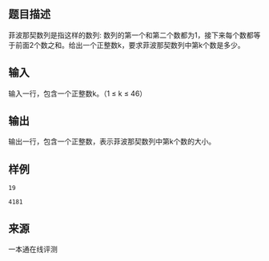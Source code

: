 ## 题目描述

菲波那契数列是指这样的数列: 数列的第一个和第二个数都为1，接下来每个数都等于前面2个数之和。给出一个正整数k，要求菲波那契数列中第k个数是多少。

## 输入

输入一行，包含一个正整数k。（1 ≤ k ≤ 46）

## 输出

输出一行，包含一个正整数，表示菲波那契数列中第k个数的大小。

## 样例

```input1
19
```

```output1
4181
```


 ## 来源

 一本通在线评测 